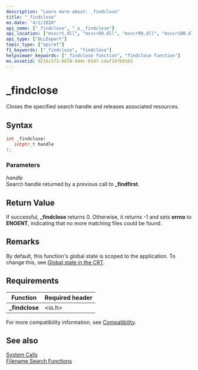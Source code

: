 ```yaml
---
description: "Learn more about: _findclose"
title: "_findclose"
ms.date: "4/2/2020"
api_name: ["_findclose", "_o__findclose"]
api_location: ["msvcrt.dll", "msvcr80.dll", "msvcr90.dll", "msvcr100.dll", "msvcr100_clr0400.dll", "msvcr110.dll", "msvcr110_clr0400.dll", "msvcr120.dll", "msvcr120_clr0400.dll", "ucrtbase.dll", "api-ms-win-crt-filesystem-l1-1-0.dll", "api-ms-win-crt-private-l1-1-0.dll"]
api_type: ["DLLExport"]
topic_type: ["apiref"]
f1_keywords: ["_findclose", "findclose"]
helpviewer_keywords: ["_findclose function", "findclose function"]
ms.assetid: 9216c573-0878-444c-b5d7-cdaf16fb9163
---
```

# _findclose

Closes the specified search handle and releases associated resources.

## Syntax

```C
int _findclose(
   intptr_t handle
);
```

### Parameters

*handle*<br/>
Search handle returned by a previous call to **_findfirst**.

## Return Value

If successful, **_findclose** returns 0. Otherwise, it returns -1 and sets **errno** to **ENOENT**, indicating that no more matching files could be found.

## Remarks

By default, this function's global state is scoped to the application. To change this, see [Global state in the CRT](../global-state.md).

## Requirements

|Function|Required header|
|--------------|---------------------|
|**_findclose**|\<io.h>|

For more compatibility information, see [Compatibility](../../c-runtime-library/compatibility.md).

## See also

[System Calls](../../c-runtime-library/system-calls.md)<br/>
[Filename Search Functions](../../c-runtime-library/filename-search-functions.md)<br/>
